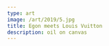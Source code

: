 ```yaml
---
type: art
image: /art/2019/5.jpg
title: Egon meets Louis Vuitton
description: oil on canvas
---
```

